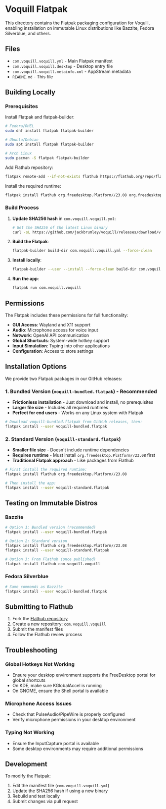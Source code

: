# Voquill Flatpak

This directory contains the Flatpak packaging configuration for Voquill, enabling installation on immutable Linux distributions like Bazzite, Fedora Silverblue, and others.

## Files

- `com.voquill.voquill.yml` - Main Flatpak manifest
- `com.voquill.voquill.desktop` - Desktop entry file
- `com.voquill.voquill.metainfo.xml` - AppStream metadata
- `README.md` - This file

## Building Locally

### Prerequisites

Install Flatpak and flatpak-builder:

```bash
# Fedora/RHEL
sudo dnf install flatpak flatpak-builder

# Ubuntu/Debian
sudo apt install flatpak flatpak-builder

# Arch Linux
sudo pacman -S flatpak flatpak-builder
```

Add Flathub repository:
```bash
flatpak remote-add --if-not-exists flathub https://flathub.org/repo/flathub.flatpakrepo
```

Install the required runtime:
```bash
flatpak install flathub org.freedesktop.Platform//23.08 org.freedesktop.Sdk//23.08
```

### Build Process

1. **Update SHA256 hash** in `com.voquill.voquill.yml`:
   ```bash
   # Get the SHA256 of the latest Linux binary
   curl -sL https://github.com/jackbrumley/voquill/releases/download/v1.0.2/voquill-linux-x86_64 | sha256sum
   ```

2. **Build the Flatpak**:
   ```bash
   flatpak-builder build-dir com.voquill.voquill.yml --force-clean
   ```

3. **Install locally**:
   ```bash
   flatpak-builder --user --install --force-clean build-dir com.voquill.voquill.yml
   ```

4. **Run the app**:
   ```bash
   flatpak run com.voquill.voquill
   ```

## Permissions

The Flatpak includes these permissions for full functionality:

- **GUI Access**: Wayland and X11 support
- **Audio**: Microphone access for voice input
- **Network**: OpenAI API communication
- **Global Shortcuts**: System-wide hotkey support
- **Input Simulation**: Typing into other applications
- **Configuration**: Access to store settings

## Installation Options

We provide two Flatpak packages in our GitHub releases:

### 1. Bundled Version (`voquill-bundled.flatpak`) - Recommended
- **Frictionless installation** - Just download and install, no prerequisites
- **Larger file size** - Includes all required runtimes
- **Perfect for end users** - Works on any Linux system with Flatpak

```bash
# Download voquill-bundled.flatpak from GitHub releases, then:
flatpak install --user voquill-bundled.flatpak
```

### 2. Standard Version (`voquill-standard.flatpak`)
- **Smaller file size** - Doesn't include runtime dependencies
- **Requires runtime** - Must install `org.freedesktop.Platform//23.08` first
- **Traditional Flatpak approach** - Like packages from Flathub

```bash
# First install the required runtime:
flatpak install flathub org.freedesktop.Platform//23.08

# Then install the app:
flatpak install --user voquill-standard.flatpak
```

## Testing on Immutable Distros

### Bazzite
```bash
# Option 1: Bundled version (recommended)
flatpak install --user voquill-bundled.flatpak

# Option 2: Standard version
flatpak install flathub org.freedesktop.Platform//23.08
flatpak install --user voquill-standard.flatpak

# Option 3: From Flathub (once published)
flatpak install flathub com.voquill.voquill
```

### Fedora Silverblue
```bash
# Same commands as Bazzite
flatpak install --user voquill-bundled.flatpak
```

## Submitting to Flathub

1. Fork the [Flathub repository](https://github.com/flathub/flathub)
2. Create a new repository: `com.voquill.voquill`
3. Submit the manifest files
4. Follow the Flathub review process

## Troubleshooting

### Global Hotkeys Not Working
- Ensure your desktop environment supports the FreeDesktop portal for global shortcuts
- On KDE, make sure KGlobalAccel is running
- On GNOME, ensure the Shell portal is available

### Microphone Access Issues
- Check that PulseAudio/PipeWire is properly configured
- Verify microphone permissions in your desktop environment

### Typing Not Working
- Ensure the InputCapture portal is available
- Some desktop environments may require additional permissions

## Development

To modify the Flatpak:

1. Edit the manifest file (`com.voquill.voquill.yml`)
2. Update the SHA256 hash if using a new binary
3. Rebuild and test locally
4. Submit changes via pull request
